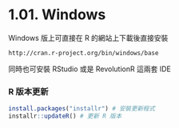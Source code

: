 # 1.01. Windows

Windows 版上可直接在 R 的網站上下載後直接安裝

    http://cran.r-project.org/bin/windows/base

同時也可安裝 RStudio 或是 RevolutionR 這兩套 IDE

### R 版本更新

```r
install.packages("installr") # 安裝更新程式 
installr::updateR() # 更新 R 版本
```